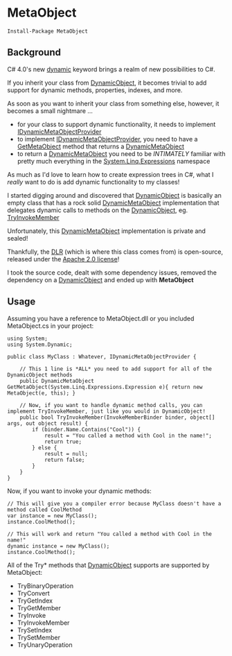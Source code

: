 MetaObject
==========

    Install-Package MetaObject

Background
----------

C# 4.0's new [dynamic][] keyword brings a realm of new possibilities to C#.

If you inherit your class from [DynamicObject][], it becomes trivial to add support for 
dynamic methods, properties, indexes, and more.

As soon as you want to inherit your class from something else, however, it becomes a small 
nightmare ...

 - for your class to support dynamic functionality, it needs to implement [IDynamicMetaObjectProvider][]
 - to implement [IDynamicMetaObjectProvider], you need to have a [GetMetaObject][] method that returns a [DynamicMetaObject][]
 - to return a [DynamicMetaObject][] you need to be *INTIMATELY* familiar with pretty much everything in the [System.Linq.Expressions][] namespace

As much as I'd love to learn how to create expression trees in C#, what I *really* want to do is add dynamic functionality to my classes!

I started digging around and discovered that [DynamicObject][] is basically an empty class that has a rock solid 
[DynamicMetaObject][] implementation that delegates dynamic calls to methods on the [DynamicObject][], eg. [TryInvokeMember][]

Unfortunately, this [DynamicMetaObject][] implementation is private and sealed!

Thankfully, the [DLR][] (which is where this class comes from) is open-source, released under the [Apache 2.0 license][apache]!

I took the source code, dealt with some dependency issues, removed the dependency on a [DynamicObject][] and ended up with **MetaObject**

Usage
-----

Assuming you have a reference to MetaObject.dll or you included MetaObject.cs in your project:

    using System;
    using System.Dynamic;

    public class MyClass : Whatever, IDynamicMetaObjectProvider {

        // This 1 line is *ALL* you need to add support for all of the DynamicObject methods
        public DynamicMetaObject GetMetaObject(System.Linq.Expressions.Expression e){ return new MetaObject(e, this); }

        // Now, if you want to handle dynamic method calls, you can implement TryInvokeMember, just like you would in DynamicObject!
        public bool TryInvokeMember(InvokeMemberBinder binder, object[] args, out object result) {
            if (binder.Name.Contains("Cool")) {
                result = "You called a method with Cool in the name!";
                return true;
            } else {
                result = null;
                return false;
            }
        }
    }

Now, if you want to invoke your dynamic methods:

    // This will give you a compiler error because MyClass doesn't have a method called CoolMethod
    var instance = new MyClass();
    instance.CoolMethod();

    // This will work and return "You called a method with Cool in the name!"
    dynamic instance = new MyClass();
    instance.CoolMethod();

All of the Try* methods that [DynamicObject][] supports are supported by MetaObject:

 - TryBinaryOperation
 - TryConvert
 - TryGetIndex
 - TryGetMember
 - TryInvoke
 - TryInvokeMember
 - TrySetIndex
 - TrySetMember
 - TryUnaryOperation

[dynamic]:                    http://msdn.microsoft.com/en-us/library/dd264741.aspx
[DynamicObject]:              http://msdn.microsoft.com/en-us/library/system.dynamic.dynamicobject.aspx
[IDynamicMetaObjectProvider]: http://msdn.microsoft.com/en-us/library/system.dynamic.idynamicmetaobjectprovider.aspx
[GetMetaObject]:              http://msdn.microsoft.com/en-us/library/system.dynamic.idynamicmetaobjectprovider.getmetaobject.aspx
[DynamicMetaObject]:          http://msdn.microsoft.com/en-us/library/system.dynamic.dynamicobject.aspx
[System.Linq.Expressions]:    http://msdn.microsoft.com/en-us/library/system.linq.expressions.aspx
[TryInvokeMember]:            http://msdn.microsoft.com/en-us/library/system.dynamic.dynamicobject.tryinvokemember.aspx
[DLR]:                        http://dlr.codeplex.com/
[apache]:                     http://www.apache.org/licenses/LICENSE-2.0.html
